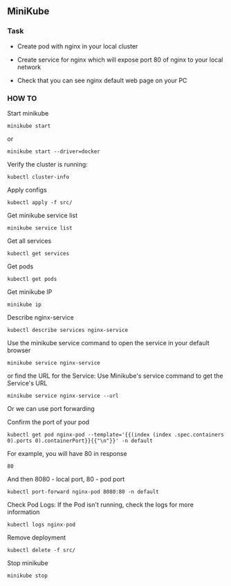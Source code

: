 ## MiniKube

### Task

- Create pod with nginx in your local cluster

- Create service for nginx which will expose port 80 of nginx to your local network

- Check that you can see nginx default web page on your PC

### HOW TO

Start minikube

```shell
minikube start
```

or

```shell
minikube start --driver=docker
```

Verify the cluster is running:

```shell
kubectl cluster-info
```

Apply configs

```shell
kubectl apply -f src/
```

Get minikube service list

```shell
minikube service list
```

Get all services

```shell
kubectl get services
```

Get pods

```shell
kubectl get pods
```

Get minikube IP

```shell
minikube ip
```

Describe nginx-service

```shell
kubectl describe services nginx-service
```

Use the minikube service command to open the service in your default browser

```shell
minikube service nginx-service
```

or find the URL for the Service: Use Minikube's service command to get the Service's URL

```shell
minikube service nginx-service --url
```

Or we can use port forwarding

Confirm the port of your pod

```shell
kubectl get pod nginx-pod --template='{{(index (index .spec.containers 0).ports 0).containerPort}}{{"\n"}}' -n default
```

For example, you will have 80 in response

```shell
80
```

And then 8080 - local port, 80 - pod port

```shell
kubectl port-forward nginx-pod 8080:80 -n default
```

Check Pod Logs: If the Pod isn't running, check the logs for more information

```shell
kubectl logs nginx-pod
```

Remove deployment

```shell
kubectl delete -f src/
```

Stop minikube

```shell
minikube stop
```
